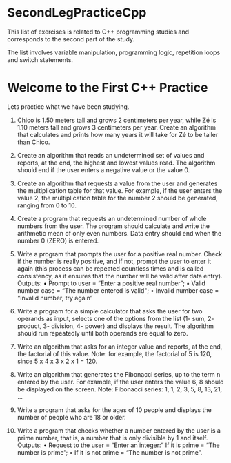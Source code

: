 # SecondLegPracticeCpp

This list of exercises is related to C++ programming studies and corresponds to the second part of the study.

The list involves variable manipulation, programming logic, repetition loops and switch statements.

# Welcome to the First C++ Practice

Lets practice what we have been studying.

1. Chico is 1.50 meters tall and grows 2 centimeters per year, while Zé is 1.10 meters tall and grows 3 centimeters per year. Create an algorithm that calculates and prints how many years it will take for Zé to be taller than Chico.

2. Create an algorithm that reads an undetermined set of values ​​and reports, at the end, the highest and lowest values ​​read. The algorithm should end if the user enters a negative value or the value 0.

3. Create an algorithm that requests a value from the user and generates the multiplication table for that value. For example, if the user enters the value 2, the multiplication table for the number 2 should be generated, ranging from 0 to 10.

4. Create a program that requests an undetermined number of whole numbers from the user. The program should calculate and write the arithmetic mean of only even numbers. Data entry should end when the number 0 (ZERO) is entered.

5. Write a program that prompts the user for a positive real number. Check if the number is really positive, and if not, prompt the user to enter it again (this process can be repeated countless times and is called consistency, as it ensures that the number will be valid after data entry). Outputs:
• Prompt to user = “Enter a positive real number”; • Valid number case = “The number entered is valid";
• Invalid number case = “Invalid number, try again”

6. Write a program for a simple calculator that asks the user for two operands as input, selects one of the options from the list (1- sum, 2- product, 3- division, 4- power) and displays the result. The algorithm should run repeatedly until both operands are equal to zero.

7. Write an algorithm that asks for an integer value and reports, at the end, the factorial of this value.
Note: for example, the factorial of 5 is 120, since 5 x 4 x 3 x 2 x 1 = 120.

8. Write an algorithm that generates the Fibonacci series, up to the term n entered by the user. For example, if the user enters the value 6, 8 should be displayed on the screen.
Note: Fibonacci series: 1, 1, 2, 3, 5, 8, 13, 21, ...

9. Write a program that asks for the ages of 10 people and displays the number of people who are 18 or older.

10. Write a program that checks whether a number entered by the user is a prime number, that is, a number that is only divisible by 1 and itself.
Outputs:
• Request to the user = “Enter an integer:” If it is prime = “The number is prime”;
• If it is not prime = “The number is not prime”.
